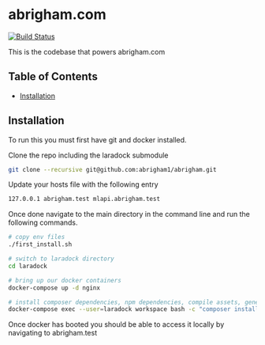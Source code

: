 # abrigham.com
[![Build Status](https://travis-ci.org/abrigham1/abrigham.svg?branch=master)](https://travis-ci.org/abrigham1/abrigham)

This is the codebase that powers abrigham.com

## Table of Contents
* [Installation](#installation)

## Installation
To run this you must first have git and docker installed.

Clone the repo including the laradock submodule
```bash
git clone --recursive git@github.com:abrigham1/abrigham.git
```

Update your hosts file with the following entry
```bash
127.0.0.1 abrigham.test mlapi.abrigham.test
```

Once done navigate to the main directory in the command line and run the following commands.
```bash
# copy env files
./first_install.sh

# switch to laradock directory
cd laradock

# bring up our docker containers
docker-compose up -d nginx

# install composer dependencies, npm dependencies, compile assets, generate encryption key
docker-compose exec --user=laradock workspace bash -c "composer install -n && php artisan key:generate --ansi && npm install && npm run dev"
```

Once docker has booted you should be able to access it locally by navigating to abrigham.test